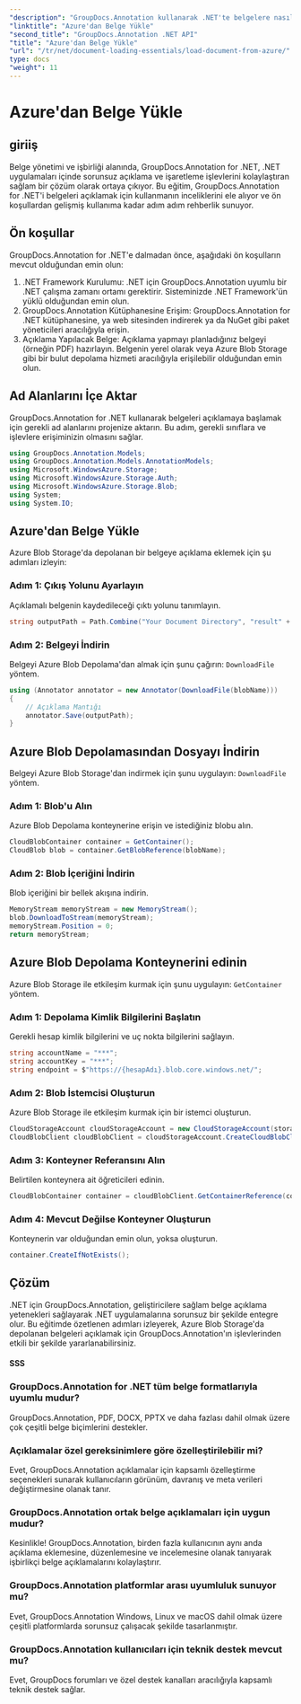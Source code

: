```yaml
---
"description": "GroupDocs.Annotation kullanarak .NET'te belgelere nasıl açıklama ekleneceğini öğrenin. Azure Blob Storage ile sorunsuz entegrasyon için adım adım eğitim."
"linktitle": "Azure'dan Belge Yükle"
"second_title": "GroupDocs.Annotation .NET API"
"title": "Azure'dan Belge Yükle"
"url": "/tr/net/document-loading-essentials/load-document-from-azure/"
type: docs
"weight": 11
---
```


# Azure'dan Belge Yükle

## giriiş
Belge yönetimi ve işbirliği alanında, GroupDocs.Annotation for .NET, .NET uygulamaları içinde sorunsuz açıklama ve işaretleme işlevlerini kolaylaştıran sağlam bir çözüm olarak ortaya çıkıyor. Bu eğitim, GroupDocs.Annotation for .NET'i belgeleri açıklamak için kullanmanın inceliklerini ele alıyor ve ön koşullardan gelişmiş kullanıma kadar adım adım rehberlik sunuyor.
## Ön koşullar
GroupDocs.Annotation for .NET'e dalmadan önce, aşağıdaki ön koşulların mevcut olduğundan emin olun:
1. .NET Framework Kurulumu: .NET için GroupDocs.Annotation uyumlu bir .NET çalışma zamanı ortamı gerektirir. Sisteminizde .NET Framework'ün yüklü olduğundan emin olun.
2. GroupDocs.Annotation Kütüphanesine Erişim: GroupDocs.Annotation for .NET kütüphanesine, ya web sitesinden indirerek ya da NuGet gibi paket yöneticileri aracılığıyla erişin.
3. Açıklama Yapılacak Belge: Açıklama yapmayı planladığınız belgeyi (örneğin PDF) hazırlayın. Belgenin yerel olarak veya Azure Blob Storage gibi bir bulut depolama hizmeti aracılığıyla erişilebilir olduğundan emin olun.

## Ad Alanlarını İçe Aktar
GroupDocs.Annotation for .NET kullanarak belgeleri açıklamaya başlamak için gerekli ad alanlarını projenize aktarın. Bu adım, gerekli sınıflara ve işlevlere erişiminizin olmasını sağlar.
```csharp
using GroupDocs.Annotation.Models;
using GroupDocs.Annotation.Models.AnnotationModels;
using Microsoft.WindowsAzure.Storage;
using Microsoft.WindowsAzure.Storage.Auth;
using Microsoft.WindowsAzure.Storage.Blob;
using System;
using System.IO;
```

## Azure'dan Belge Yükle
Azure Blob Storage'da depolanan bir belgeye açıklama eklemek için şu adımları izleyin:
### Adım 1: Çıkış Yolunu Ayarlayın
Açıklamalı belgenin kaydedileceği çıktı yolunu tanımlayın.
```csharp
string outputPath = Path.Combine("Your Document Directory", "result" + Path.GetExtension("input.pdf"));
```
### Adım 2: Belgeyi İndirin
Belgeyi Azure Blob Depolama'dan almak için şunu çağırın: `DownloadFile` yöntem.
```csharp
using (Annotator annotator = new Annotator(DownloadFile(blobName)))
{
    // Açıklama Mantığı
    annotator.Save(outputPath);
}
```
## Azure Blob Depolamasından Dosyayı İndirin
Belgeyi Azure Blob Storage'dan indirmek için şunu uygulayın: `DownloadFile` yöntem.
### Adım 1: Blob'u Alın
Azure Blob Depolama konteynerine erişin ve istediğiniz blobu alın.
```csharp
CloudBlobContainer container = GetContainer();
CloudBlob blob = container.GetBlobReference(blobName);
```
### Adım 2: Blob İçeriğini İndirin
Blob içeriğini bir bellek akışına indirin.
```csharp
MemoryStream memoryStream = new MemoryStream();
blob.DownloadToStream(memoryStream);
memoryStream.Position = 0;
return memoryStream;
```
## Azure Blob Depolama Konteynerini edinin
Azure Blob Storage ile etkileşim kurmak için şunu uygulayın: `GetContainer` yöntem.
### Adım 1: Depolama Kimlik Bilgilerini Başlatın
Gerekli hesap kimlik bilgilerini ve uç nokta bilgilerini sağlayın.
```csharp
string accountName = "***";
string accountKey = "***";
string endpoint = $"https://{hesapAdı}.blob.core.windows.net/";
```
### Adım 2: Blob İstemcisi Oluşturun
Azure Blob Storage ile etkileşim kurmak için bir istemci oluşturun.
```csharp
CloudStorageAccount cloudStorageAccount = new CloudStorageAccount(storageCredentials, new Uri(endpoint), null, null, null);
CloudBlobClient cloudBlobClient = cloudStorageAccount.CreateCloudBlobClient();
```
### Adım 3: Konteyner Referansını Alın
Belirtilen konteynera ait öğreticileri edinin.
```csharp
CloudBlobContainer container = cloudBlobClient.GetContainerReference(containerName);
```
### Adım 4: Mevcut Değilse Konteyner Oluşturun
Konteynerin var olduğundan emin olun, yoksa oluşturun.
```csharp
container.CreateIfNotExists();
```

## Çözüm
.NET için GroupDocs.Annotation, geliştiricilere sağlam belge açıklama yetenekleri sağlayarak .NET uygulamalarına sorunsuz bir şekilde entegre olur. Bu eğitimde özetlenen adımları izleyerek, Azure Blob Storage'da depolanan belgeleri açıklamak için GroupDocs.Annotation'ın işlevlerinden etkili bir şekilde yararlanabilirsiniz.
#### SSS
### GroupDocs.Annotation for .NET tüm belge formatlarıyla uyumlu mudur?
GroupDocs.Annotation, PDF, DOCX, PPTX ve daha fazlası dahil olmak üzere çok çeşitli belge biçimlerini destekler.
### Açıklamalar özel gereksinimlere göre özelleştirilebilir mi?
Evet, GroupDocs.Annotation açıklamalar için kapsamlı özelleştirme seçenekleri sunarak kullanıcıların görünüm, davranış ve meta verileri değiştirmesine olanak tanır.
### GroupDocs.Annotation ortak belge açıklamaları için uygun mudur?
Kesinlikle! GroupDocs.Annotation, birden fazla kullanıcının aynı anda açıklama eklemesine, düzenlemesine ve incelemesine olanak tanıyarak işbirlikçi belge açıklamalarını kolaylaştırır.
### GroupDocs.Annotation platformlar arası uyumluluk sunuyor mu?
Evet, GroupDocs.Annotation Windows, Linux ve macOS dahil olmak üzere çeşitli platformlarda sorunsuz çalışacak şekilde tasarlanmıştır.
### GroupDocs.Annotation kullanıcıları için teknik destek mevcut mu?
Evet, GroupDocs forumları ve özel destek kanalları aracılığıyla kapsamlı teknik destek sağlar.